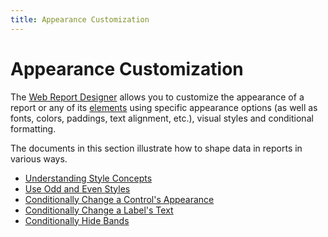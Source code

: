 ```yaml
---
title: Appearance Customization
---
```

# Appearance Customization
The [Web Report Designer](../../report-designer.md) allows you to customize the appearance of a report or any of its [elements](../report-elements.md) using specific appearance options (as well as fonts, colors, paddings, text alignment, etc.), visual styles and conditional formatting.

The documents in this section illustrate how to shape data in reports in various ways.
* [Understanding Style Concepts](appearance-customization/understanding-style-concepts.md)
* [Use Odd and Even Styles](appearance-customization/use-odd-and-even-styles.md)
* [Conditionally Change a Control's Appearance](appearance-customization/conditionally-change-a-controls-appearance.md)
* [Conditionally Change a Label's Text](appearance-customization/conditionally-change-a-labels-text.md)
* [Conditionally Hide Bands](appearance-customization/conditionally-hide-bands.md)